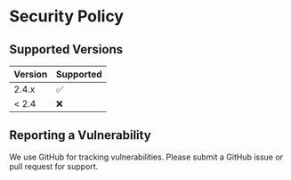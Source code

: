 # Security Policy
## Supported Versions
| Version | Supported          |
| ------- | ------------------ |
| 2.4.x   | :white_check_mark: |
| < 2.4   | :x:                |

## Reporting a Vulnerability
We use GitHub for tracking vulnerabilities. Please submit a GitHub issue or pull request for support.